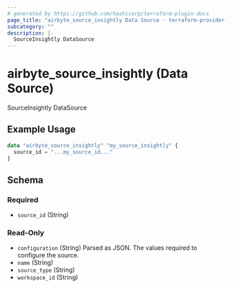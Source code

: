```yaml
---
# generated by https://github.com/hashicorp/terraform-plugin-docs
page_title: "airbyte_source_insightly Data Source - terraform-provider-airbyte"
subcategory: ""
description: |-
  SourceInsightly DataSource
---
```


# airbyte_source_insightly (Data Source)

SourceInsightly DataSource

## Example Usage

```terraform
data "airbyte_source_insightly" "my_source_insightly" {
  source_id = "...my_source_id..."
}
```

<!-- schema generated by tfplugindocs -->
## Schema

### Required

- `source_id` (String)

### Read-Only

- `configuration` (String) Parsed as JSON.
The values required to configure the source.
- `name` (String)
- `source_type` (String)
- `workspace_id` (String)


